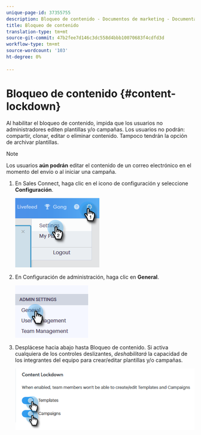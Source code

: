 ```yaml
---
unique-page-id: 37355755
description: Bloqueo de contenido - Documentos de marketing - Documentación del producto
title: Bloqueo de contenido
translation-type: tm+mt
source-git-commit: 47b2fee7d146c3dc558d4bbb10070683f4cdfd3d
workflow-type: tm+mt
source-wordcount: '103'
ht-degree: 0%

---
```



# Bloqueo de contenido {#content-lockdown}

Al habilitar el bloqueo de contenido, impida que los usuarios no administradores editen plantillas y/o campañas. Los usuarios no podrán: compartir, clonar, editar o eliminar contenido. Tampoco tendrán la opción de archivar plantillas.

>[!NOTE]
>
>Los usuarios **aún podrán** editar el contenido de un correo electrónico en el momento del envío o al iniciar una campaña.

1. En Sales Connect, haga clic en el icono de configuración y seleccione **Configuración**.

   ![](assets/one-4.png)

1. En Configuración de administración, haga clic en **General**.

   ![](assets/two-4.png)

1. Desplácese hacia abajo hasta Bloqueo de contenido. Si activa cualquiera de los controles deslizantes, *deshabilitará* la capacidad de los integrantes del equipo para crear/editar plantillas y/o campañas.

   ![](assets/three-4.png)

